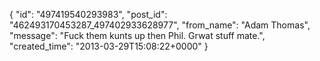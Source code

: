  {
   "id": "497419540293983",
   "post_id": "462493170453287_497402933628977",
   "from_name": "Adam Thomas",
   "message": "Fuck them kunts up then Phil. Grwat stuff mate.",
   "created_time": "2013-03-29T15:08:22+0000"
 }
